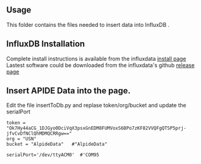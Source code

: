 ## Usage
This folder contains the files needed to insert data into InfluxDB .

## InfluxDB Installation
Complete install instructions is available from the influxdata  [install page](https://docs.influxdata.com/influxdb/v2.5/install/) \
Lastest software could be downloaded from the influxdata's github [release page ](https://github.com/influxdata/influxdb/releases) 

## Insert APIDE Data into the page.
Edit the file insertToDb.py and replase token/org/bucket and update the serialPort
```
token = "Ok7Hy44aCG_1DJGyo0DciVqX3psxGnEDM8FUMVoxS6BPo7zKF82VVQFgQTSP5prj-jfvCvDfNClQhMDMQCRRgw=="
org = "USN"
bucket = "AlpideData"   #"AlpideData"

serialPort='/dev/ttyACM0'  #'COM95
```
